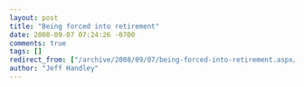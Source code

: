 ```yaml
---
layout: post
title: "Being forced into retirement"
date: 2008-09-07 07:24:26 -0700
comments: true
tags: []
redirect_from: ["/archive/2008/09/07/being-forced-into-retirement.aspx/"]
author: "Jeff Handley"
---
```


